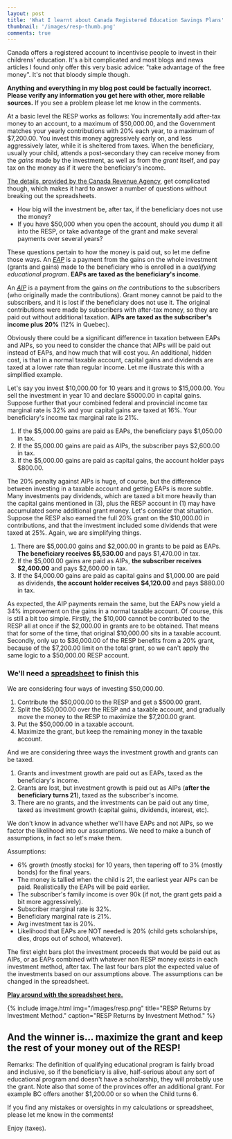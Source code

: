 ```yaml
---
layout: post
title: 'What I learnt about Canada Registered Education Savings Plans'
thumbnail: '/images/resp-thumb.png'
comments: true
---
```


Canada offers a registered account to incentivise people to invest in their childrens' education. It's a bit complicated and most blogs and news articles I found only offer this very basic advice: "take advantage of the free money". It's not that bloody simple though.

**Anything and everything in my blog post could be factually incorrect. Please verify any information you get here with other, more reliable sources.** If you see a problem please let me know in the comments.

At a basic level the RESP works as follows: You incrementally add after-tax money to an account, to a maximum of $50,000.00, and the Government matches your yearly contributions with 20% each year, to a maximum of $7,200.00. You invest this money aggressively early on, and less aggressively later, while it is sheltered from taxes.  When the beneficiary, usually your child, attends a post-secondary they can receive money from the *gains* made by the investment, as well as from the *grant* itself, and pay tax on the money as if it were the beneficiary's income.

[The details, provided by the Canada Revenue Agency](https://www.canada.ca/en/revenue-agency/services/tax/individuals/topics/registered-education-savings-plans-resps.html), get complicated though, which makes it hard to answer a number of questions without breaking out the spreadsheets.

  * How big will the investment be, after tax, if the beneficiary does not use the money?
  * If you have $50,000 when you open the account, should you dump it all into the RESP, or take advantage of the grant and make several payments over several years?
  
These questions pertain to how the money is paid out, so let me define those
ways. An
*[EAP](https://www.canada.ca/en/revenue-agency/services/tax/individuals/topics/registered-education-savings-plans-resps/payments-resp/educational-assistance-payments-eaps.html)*
is a payment from the gains on the whole investment (grants and gains) made to
the beneficiary who is enrolled in a *qualifying educational program*. 
**EAPs are taxed as the beneficiary's income**.

An
*[AIP](https://www.canada.ca/en/revenue-agency/services/tax/individuals/topics/registered-education-savings-plans-resps/payments-resp/accumulated-income-payments-aips.html)*
is a payment from the gains *on the contributions* to the subscribers (who
originally made the contributions). Grant money cannot be paid to the
subscribers, and it is lost if the beneficiary does not use it. The original
contributions were made by subscribers with after-tax money, so they are paid
out without additional taxation. **AIPs are taxed as the subscriber's income
plus 20%** (12% in Quebec).

Obviously there could be a significant difference in taxation between EAPs and
AIPs, so you need to consider the chance that AIPs will be paid out instead of
EAPs, and how much that will cost you. An additional, hidden cost, is that in a
normal taxable account, capital gains and dividends are taxed at a lower rate
than regular income. Let me illustrate this with a simplified example. 

Let's say you invest $10,000.00 for 10 years and it grows to $15,000.00. You
sell the investment in year 10 and declare $5000.00 in capital gains. Suppose further that
your combined federal and provincial income tax marginal rate is 32% and your
capital gains are taxed at 16%. Your beneficiary's income tax marginal rate is 21%.

  1. If the $5,000.00 gains are paid as EAPs, the beneficiary pays $1,050.00 in tax.
  2. If the $5,000.00 gains are paid as AIPs, the subscriber pays $2,600.00 in tax.
  3. If the $5,000.00 gains are paid as capital gains, the account holder pays $800.00.

The 20% penalty against AIPs is huge, of course, but the difference between
investing in a taxable account and getting EAPs is more subtle. Many investments
pay dividends, which are taxed a bit more heavily than the capital gains
mentioned in (3), plus the RESP account in (1) may have accumulated some
additional grant money. Let's consider that situation. Suppose the RESP also
earned the full 20% grant on the $10,000.00 in contributions, and that the
investment included some dividends that were taxed at 25%. Again, we are simplifying things.

  1. There are $5,000.00 gains and $2,000.00 in grants to be paid as EAPs. **The beneficiary receives $5,530.00** and pays $1,470.00 in tax.
  2. If the $5,000.00 gains are paid as AIPs, **the subscriber receives $2,400.00** and pays $2,600.00 in tax.
  3. If the $4,000.00 gains are paid as capital gains and $1,000.00 are paid as dividends, **the account holder receives $4,120.00** and pays $880.00 in tax.
     
As expected, the AIP payments remain the same, but the EAPs now yield a 34%
improvement on the gains in a normal taxable account. Of course, this is still a
bit too simple. Firstly, the $10,000 cannot be contributed to the RESP all at
once if the $2,000.00 in grants are to be obtained. That means that for some of
the time, that original $10,000.00 sits in a taxable account. Secondly, only up
to $36,000.00 of the RESP benefits from a 20% grant, because of the $7,200.00
limit on the total grant, so we can't apply the same logic to a $50,000.00 RESP
account.

### We'll need a [spreadsheet](https://docs.google.com/spreadsheets/d/1FItrYVojJt-z-MV1MikXilF5lS-Ij6ELvpcshyUX33k/edit?usp=sharing) to finish this ###

We are considering four ways of investing $50,000.00.

  1. Contribute the $50,000.00 to the RESP and get a $500.00 grant.
  2. Split the $50,000.00 over the RESP and a taxable account, and gradually move the money to the RESP to maximize the $7,200.00 grant.
  3. Put the $50,000.00 in a taxable account.
  4. Maximize the grant, but keep the remaining money in the taxable account.
  
And we are considering three ways the investment growth and grants can be taxed.

  1. Grants and investment growth are paid out as EAPs, taxed as the beneficiary's income.
  2. Grants are lost, but investment growth is paid out as AIPs (**after the beneficiary turns 21**), taxed as the subscriber's income.
  3. There are no grants, and the investments can be paid out any time, taxed as investment growth (capital gains, dividends, interest, etc).
  
We don't know in advance whether we'll have EAPs and not AIPs, so we factor the
likelihood into our assumptions. We need to make a bunch of assumptions, in fact
so let's make them.

Assumptions:
 - 6% growth (mostly stocks) for 10 years, then tapering off to 3% (mostly bonds) for the final years.
 - The money is tallied when the child is 21, the earliest year AIPs can be paid. Realistically the EAPs will be paid earlier.
 - The subscriber's family income is over 90k (if not, the grant gets paid a bit more aggressively).
 - Subscriber marginal rate is 32%.
 - Beneficiary marginal rate is 21%.
 - Avg investment tax is 20%.
 - Likelihood that EAPs are NOT needed is 20% (child gets scholarships, dies, drops out of school, whatever).
 
 The first eight bars plot the investment proceeds that would be paid out as AIPs,
 or as EAPs combined with whatever non RESP money exists in each investment
 method, after tax. The last four bars plot the expected value of the
 investments based on our assumptions above. The assumptions can be changed in
 the spreadsheet.
 
**[Play around with the spreadsheet here.](https://docs.google.com/spreadsheets/d/1FItrYVojJt-z-MV1MikXilF5lS-Ij6ELvpcshyUX33k/edit?usp=sharing)**
 
{% include image.html
    img="/images/resp.png"
    title="RESP Returns by Investment Method."
    caption="RESP Returns by Investment Method."
    %}
 
## And the winner is... maximize the grant and keep the rest of your money out of the RESP! ##

Remarks: The definition of qualifying educational program is fairly broad and
inclusive, so if the beneficiary is alive, half-serious about any sort of
educational program and doesn't have a scholarship, they will probably use the
grant. Note also that some of the provinces offer an additional grant. For
example BC offers another $1,200.00 or so when the Child turns 6.

If you find any mistakes or oversights in my calculations or spreadsheet, please let me know in the comments!

Enjoy (taxes).

